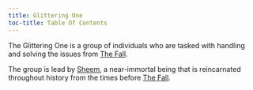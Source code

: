 ```yaml
---
title: Glittering One
toc-title: Table Of Contents
---
```


The Glittering One is a group of individuals who are tasked with handling and solving the issues from [The Fall](../setting-world/the-frozen-one.md).

The group is lead by [Sheem](../characters/sheem.md), a near-immortal being that is reincarnated throughout history from the times before [The Fall](../setting-world/world.md).
